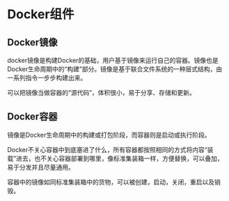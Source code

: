 # Docker组件

## Docker镜像
docker镜像是构建Docker的基础，用户基于镜像来运行自己的容器。镜像也是Docker生命周期中的“构建”部分。镜像是基于联合文件系统的一种层式结构，由一系列指令一步步构建出来。

可以把镜像当做容器的“源代码”，体积很小，易于分享、存储和更新。

## Docker容器
镜像是Docker生命周期中的构建或打包阶段，而容器则是启动或执行阶段。

Docker不关心容器中到底塞进了什么，所有容器都按照相同的方式将内容“装载”进去，也不关心容器部署到哪里，像标准集装箱一样，方便替换，可以叠加，易于分发并且尽量通用。

容器中的镜像如同标准集装箱中的货物，可以被创建，启动，关闭，重启以及销毁。

